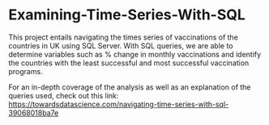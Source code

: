 # Examining-Time-Series-With-SQL

This project entails navigating the times series of vaccinations of the countries in UK using SQL Server. With SQL queries, we are able to determine variables such as % change in monthly vaccinations and identify the countries with the least successful and most successful vaccination programs. 

For an in-depth coverage of the analysis as well as an explanation of the queries used, check out this link: https://towardsdatascience.com/navigating-time-series-with-sql-39068018ba7e
